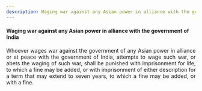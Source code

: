 ```yaml
---
description: Waging war against any Asian power in alliance with the government of India
---
```


#### Waging war against any Asian power in alliance with the government of India
<div style="text-align: justify">

Whoever wages war against the government of any Asian power in alliance or at peace with the government of India, attempts to wage such war, or abets the waging of such war, shall be punished with imprisonment for life, to which a fine may be added, or with imprisonment of either description for a term that may extend to seven years, to which a fine may be added, or with a fine.

</div>

